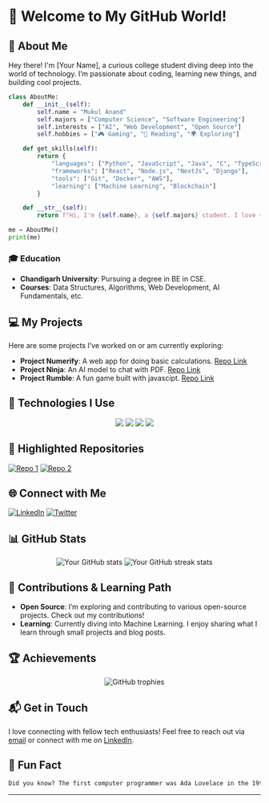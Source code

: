 # 🌟 Welcome to My GitHub World!

## 🌱 About Me

Hey there! I'm [Your Name], a curious college student diving deep into the world of technology. I’m passionate about coding, learning new things, and building cool projects.

```python
class AboutMe:
    def __init__(self):
        self.name = "Mukul Anand"
        self.majors = ["Computer Science", "Software Engineering"]
        self.interests = ["AI", "Web Development", "Open Source"]
        self.hobbies = ["🎮 Gaming", "📖 Reading", "🌍 Exploring"]

    def get_skills(self):
        return {
            "languages": ["Python", "JavaScript", "Java", "C", "TypeScript"],
            "frameworks": ["React", "Node.js", "NextJs", "Django"],
            "tools": ["Git", "Docker", "AWS"],
            "learning": ["Machine Learning", "Blockchain"]
        }

    def __str__(self):
        return f"Hi, I'm {self.name}, a {self.majors} student. I love {', '.join(self.interests)}."

me = AboutMe()
print(me)
```

### 🎓 Education
- **Chandigarh University**: Pursuing a degree in BE in CSE.
- **Courses**: Data Structures, Algorithms, Web Development, AI Fundamentals, etc.

## 💻 My Projects

Here are some projects I’ve worked on or am currently exploring:

- **Project Numerify**: A web app for doing basic calculations. [Repo Link](https://github.com/anand-mukul/numerify)
- **Project Ninja**: An AI model to chat with PDF. [Repo Link](https://github.com/anand-mukul/PDFNinja)
- **Project Rumble**: A fun game built with javascipt. [Repo Link](https://github.com/anand-mukul/ricochet-rumble)

## 🔧 Technologies I Use

<p align="center">
  <img src="https://img.shields.io/badge/Code-Python-informational?style=flat&logo=python&logoColor=white&color=4AB197" />
  <img src="https://img.shields.io/badge/Code-JavaScript-informational?style=flat&logo=javascript&logoColor=white&color=4AB197" />
  <img src="https://img.shields.io/badge/Framework-React-informational?style=flat&logo=react&logoColor=white&color=4AB197" />
  <img src="https://img.shields.io/badge/Tools-Git-informational?style=flat&logo=git&logoColor=white&color=4AB197" />
</p>

## 🌟 Highlighted Repositories

[![Repo 1](https://github-readme-stats.vercel.app/api/pin/?username=anand-mukul&repo=numerify&theme=radical)](https://github.com/anand-mukul/numerify)
[![Repo 2](https://github-readme-stats.vercel.app/api/pin/?username=anand-mukul&repo=PDFNinja&theme=radical)](https://github.com/anand-mukul/PDFNinja)

## 🌐 Connect with Me

[![LinkedIn](https://img.shields.io/badge/LinkedIn-Mukul_Anand-blue?style=flat&logo=linkedin)](https://www.linkedin.com/in/anand-mukul/)
[![Twitter](https://img.shields.io/badge/Twitter-@anand_mukul-1DA1F2?style=flat&logo=twitter)](https://twitter.com/anand-mukul)

## 📊 GitHub Stats

<p align="center">
  <img src="https://github-readme-stats.vercel.app/api?username=anand-mukul&show_icons=true&theme=radical" alt="Your GitHub stats" />
  <img src="https://github-readme-streak-stats.herokuapp.com/?user=anand-mukul&theme=radical" alt="Your GitHub streak stats" />
</p>

## 🌱 Contributions & Learning Path

- **Open Source**: I’m exploring and contributing to various open-source projects. Check out my contributions!
- **Learning**: Currently diving into Machine Learning. I enjoy sharing what I learn through small projects and blog posts.

## 🏆 Achievements

<p align="center">
  <img src="https://github-profile-trophy.vercel.app/?username=anand-mukul&theme=radical&no-frame=true&margin-w=10" alt="GitHub trophies" />
</p>

## 📬 Get in Touch

I love connecting with fellow tech enthusiasts! Feel free to reach out via [email](mailto:mukulanand.dev@gmail.com) or connect with me on [LinkedIn](https://www.linkedin.com/in/anand-mukul/).

## 🌟 Fun Fact

```markdown
Did you know? The first computer programmer was Ada Lovelace in the 19th century. She wrote an algorithm for Charles Babbage’s early mechanical general-purpose computer, the Analytical Engine.
```

---